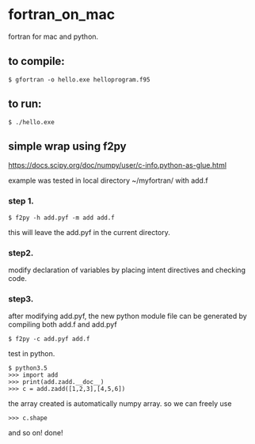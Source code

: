 # fortran_on_mac
fortran for mac and python.

## to compile:

	$ gfortran -o hello.exe helloprogram.f95
	
## to run:

	$ ./hello.exe
	
	
## simple wrap using f2py

https://docs.scipy.org/doc/numpy/user/c-info.python-as-glue.html

example was tested in local directory ~/myfortran/ with add.f
	
### step 1.
	
	$ f2py -h add.pyf -m add add.f
this will leave the add.pyf in the current directory.
	
### step2.
modify declaration of variables by placing intent directives and checking code.
	
### step3.
after modifying add.pyf, the new python module file can be generated by compiling both add.f and add.pyf
	
	$ f2py -c add.pyf add.f
	
	
test in python.
	
	$ python3.5
	>>> import add
	>>> print(add.zadd.__doc__)
	>>> c = add.zadd([1,2,3],[4,5,6])
	
the array created is automatically numpy array.
so we can freely use 
	
	>>> c.shape
and so on!
done!
